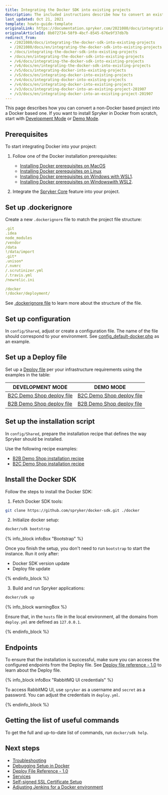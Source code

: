 ```yaml
---
title: Integrating the Docker SDK into existing projects
description: The included instructions describe how to convert an existing non-docker based project into a docker based one.
last_updated: Oct 21, 2021
template: howto-guide-template
originalLink: https://documentation.spryker.com/2021080/docs/integrating-the-docker-sdk-into-existing-projects
originalArticleId: 8b072734-58f9-4bcf-8545-676e9f37db7b
redirect_from:
  - /2021080/docs/integrating-the-docker-sdk-into-existing-projects
  - /2021080/docs/en/integrating-the-docker-sdk-into-existing-projects
  - /docs/integrating-the-docker-sdk-into-existing-projects
  - /docs/en/integrating-the-docker-sdk-into-existing-projects
  - /v6/docs/integrating-the-docker-sdk-into-existing-projects
  - /v6/docs/en/integrating-the-docker-sdk-into-existing-projects
  - /v5/docs/integrating-docker-into-existing-projects
  - /v5/docs/en/integrating-docker-into-existing-projects
  - /v4/docs/integrating-docker-into-existing-projects
  - /v4/docs/en/integrating-docker-into-existing-projects
  - /v3/docs/integrating-docker-into-an-existing-project-201907
  - /v3/docs/en/integrating-docker-into-an-existing-project-201907
---
```


This page describes how you can convert a non-Docker based project into a Docker based one. If you want to install Spryker in Docker from scratch, start with [Development Mode](/docs/scos/dev/setup/installing-spryker-with-docker/installation-guides/choosing-an-installation-mode.html#development-mode) or [Demo Mode](/docs/scos/dev/setup/installing-spryker-with-docker/installation-guides/choosing-an-installation-mode.html#demo-mode).

## Prerequisites

To start integrating Docker into your project:

1. Follow one of the Docker installation prerequisites:
    * [Installing Docker prerequisites on MacOS](/docs/scos/dev/setup/installing-spryker-with-docker/docker-installation-prerequisites/installing-docker-prerequisites-on-macos.html)
    * [Installing Docker prerequisites on Linux](/docs/scos/dev/setup/installing-spryker-with-docker/docker-installation-prerequisites/installing-docker-prerequisites-on-linux.html)
    * [Installing Docker prerequisites on Windows with WSL1](/docs/scos/dev/setup/installing-spryker-with-docker/docker-installation-prerequisites/installing-docker-prerequisites-on-windows-with-wsl1.html).
    * [Installing Docker prerequisites on Windowswith WSL2](/docs/scos/dev/setup/installing-spryker-with-docker/docker-installation-prerequisites/installing-docker-prerequisites-on-windows-with-wsl2.html).

2. Integrate the [Spryker Core](/docs/scos/dev/feature-integration-guides/{{site.version}}/spryker-core-feature-integration.html) feature into your project.

## Set up .dockerignore

Create a new `.dockerignore` file to match the project file structure:

```yaml
.git
.idea
node_modules
/vendor
/data
!/data/import
.git*
.unison*
/.nvmrc
/.scrutinizer.yml
/.travis.yml
/newrelic.ini

/docker
!/docker/deployment/
```

See [.dockerignore file](https://docs.docker.com/engine/reference/builder/#dockerignore-file) to learn more about the structure of the file.

## Set up configuration

In `config/Shared`, adjust or create a configuration file. The name of the file should correspond to your environment. See  [config_default-docker.php](https://github.com/spryker-shop/b2c-demo-shop/blob/master/config/Shared/config_default-docker.dev.php) as an example.

## Set up a Deploy file

Set up a [Deploy file](/docs/scos/dev/the-docker-sdk/{{site.version}}/deploy-file/deploy-file-reference-1.0.html) per your infrastructure requirements using the examples in the table:

| DEVELOPMENT MODE | DEMO MODE |
| --- | --- |
| [B2C Demo Shop deploy file](https://github.com/spryker-shop/b2c-demo-shop/blob/master/deploy.dev.yml) | [B2C Demo Shop deploy file](https://github.com/spryker-shop/b2c-demo-shop/blob/master/deploy.yml) |
| [B2B Demo Shop deploy file](https://github.com/spryker-shop/b2b-demo-shop/blob/master/deploy.dev.yml) | [B2B Demo Shop deploy file](https://github.com/spryker-shop/b2b-demo-shop/blob/master/deploy.yml) |

## Set up the installation script

In `config/Shared`, prepare the installation recipe that defines the way Spryker should be installed.

Use the following recipe examples:

* [B2B Demo Shop installation recipe](https://github.com/spryker-shop/b2b-demo-shop/blob/master/deploy.yml)
* [B2C Demo Shop installation recipe](https://github.com/spryker-shop/b2c-demo-shop/blob/master/deploy.yml)

## Install the Docker SDK

Follow the steps to install the Docker SDK:

1. Fetch Docker SDK tools:

```bash
git clone https://github.com/spryker/docker-sdk.git ./docker
```

2. Initialize docker setup:

```bash
docker/sdk bootstrap
```

{% info_block infoBox "Bootstrap" %}

Once you finish the setup, you don't need to run `bootstrap` to start the instance. Run it only after:

* Docker SDK version update
* Deploy file update

{% endinfo_block %}

3. Build and run Spryker applications:

```bash
docker/sdk up
```

{% info_block warningBox %}

Ensure that, in the `hosts` file in the local environment, all the domains from `deploy.yml` are defined as `127.0.0.1`.

{% endinfo_block %}


## Endpoints

To ensure that the installation is successful, make sure you can access the configured endpoints from the Deploy file. See [Deploy file reference - 1.0](/docs/scos/dev/the-docker-sdk/{{site.version}}/deploy-file/deploy-file-reference-1.0.html) to learn about the Deploy file.

{% info_block infoBox "RabbitMQ UI credentials" %}

To access RabbitMQ UI, use `spryker` as a username and `secret` as a password. You can adjust the credentials in `deploy.yml`.

{% endinfo_block %}

## Getting the list of useful commands

To get the full and up-to-date list of commands, run `docker/sdk help`.

## Next steps

* [Troubleshooting](/docs/scos/dev/troubleshooting/troubleshooting-spryker-in-docker-issues/troubleshooting-spryker-in-docker-issues.html)
* [Debugging Setup in Docker](/docs/scos/dev/the-docker-sdk/{{site.version}}/configuring-debugging-in-docker.html)
* [Deploy File Reference - 1.0](/docs/scos/dev/the-docker-sdk/{{site.version}}/deploy-file/deploy-file-reference-1.0.html)
* [Services](/docs/scos/dev/the-docker-sdk/{{site.version}}/configure-services.html)
* [Self-signed SSL Certificate Setup](/docs/scos/dev/setup/installing-spryker-with-docker/configuration/setting-up-a-self-signed-ssl-certificate.html)
* [Adjusting Jenkins for a Docker environment](/docs/scos/dev/setup/installing-spryker-with-docker/configuration/adjusting-jenkins-for-a-docker-environment.html)
